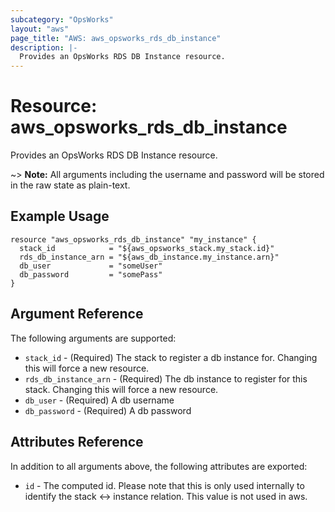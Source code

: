 ```yaml
---
subcategory: "OpsWorks"
layout: "aws"
page_title: "AWS: aws_opsworks_rds_db_instance"
description: |-
  Provides an OpsWorks RDS DB Instance resource.
---
```


# Resource: aws_opsworks_rds_db_instance

Provides an OpsWorks RDS DB Instance resource.

~> **Note:** All arguments including the username and password will be stored in the raw state as plain-text.

## Example Usage

```hcl
resource "aws_opsworks_rds_db_instance" "my_instance" {
  stack_id            = "${aws_opsworks_stack.my_stack.id}"
  rds_db_instance_arn = "${aws_db_instance.my_instance.arn}"
  db_user             = "someUser"
  db_password         = "somePass"
}
```

## Argument Reference

The following arguments are supported:

* `stack_id` - (Required) The stack to register a db instance for. Changing this will force a new resource.
* `rds_db_instance_arn` - (Required) The db instance to register for this stack. Changing this will force a new resource.
* `db_user` - (Required) A db username
* `db_password` - (Required) A db password

## Attributes Reference

In addition to all arguments above, the following attributes are exported:

* `id` - The computed id. Please note that this is only used internally to identify the stack <-> instance relation. This value is not used in aws.
